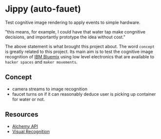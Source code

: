 # Jippy (auto-fauet)
Test cognitive image rendering to apply events to simple hardware.

"this means, for example, I could have that water tap make congnitive decisions, and importantly prototype the idea without cost."

The above statement is what brought this project about. The word `concept` is greatly related to this project. Its main aim is to test the cognitive image recognition of [IBM Bluemix](https://console.eu-gb.bluemix.net) using low level electronics that are available to `hacker spaces` and `maker movements`.


## Concept

 - camera streams to image recognition
 - faucet turns on if it can reasonably deduce user is picking up container for water or not.


## Resources

 - [Alchemy API](http://www.alchemyapi.com/api)
 - [Visual Recognition](http://www.ibm.com/smarterplanet/us/en/ibmwatson/developercloud/visual-recognition.html)
